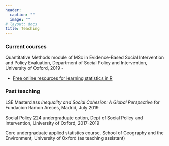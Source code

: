 ```yaml
---
header:
  caption: ""
  image: ""
# layout: docs
title: Teaching
---
```


### Current courses

Quantitative Methods module of MSc in Evidence-Based Social Intervention and Policy Evaluation, Department of Social Policy and Intervention, University of Oxford, 2019 - 

- [Free online resources for learning statistics in R](../online-r-resources)

### Past teaching

LSE Masterclass *Inequality and Social Cohesion: A Global Perspective* for Fundacion Ramon Areces, Madrid, July 2019

Social Policy 224 undergraduate option, Dept of Social Policy and Intervention, University of Oxford, 2017-2019

Core undergraduate applied statistics course, School of Geography and the Environment, University of Oxford (as teaching assistant)
